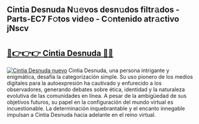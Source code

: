 ## Cintia Desnuda N𝚞𝚎vos desn𝚞dos filtr𝚊dos - Parts-EC7 F𝚘tos vid𝚎o - C𝚘ntenido atr𝚊ctivo jNscv

# <h2><a href="http://mb4tqp.tromn.icu/?c=Cintia+Desnuda">🔗👉👉👉 Cintia Desnuda 🔗🔗</a></h2>

[![Cintia Desnuda nuevo](https://i.imgur.com/pEAQMta.gif)](http://mb4tqp.tromn.icu/?c=Cintia+Desnuda)
Cintia Desnuda, una persona intrigante y enigmática, desafía la categorización simple. Su uso pionero de los medios digitales para la autoexpresión ha cautivado y enfurecido a los observadores, generando debates sobre ética, identidad y la naturaleza evolutiva de las comunidades en línea. A pesar de la ambigüedad de sus objetivos futuros, su papel en la configuración del mundo virtual es incuestionable. La determinación inquebrantable y el encanto innegable impulsan a Cintia Desnuda hacia adelante en el reino virtual.
